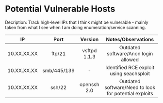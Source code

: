 # Potential Vulnerable Hosts 
Decription: Track high-level IPs that I think might be vulnerable - mainly taken from what I see when I am doing enumeration/service scanning.

|     IP      |  Port  |   Version    |          Notes/Observations          |
| :---------: | :----: | :----------: | :----------------------------------: |
| 10.XX.XX.XX | ftp/21 | vsftpd 1.1.3 | Outdated software/Anon login allowed |
| 10.XX.XX.XX | smb/445/139 | - | Identified RCE exploit using seachsploit |
| 10.XX.XX.XX | ssh/22 | openssh 2.0 | Outdated software/Need to look for potential exploits |
